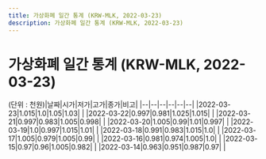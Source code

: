 ```yaml
---
title: 가상화폐 일간 통계 (KRW-MLK, 2022-03-23)
description: 가상화폐 일간 통계 (KRW-MLK, 2022-03-23)
---
```


가상화폐 일간 통계 (KRW-MLK, 2022-03-23)
===

(단위 : 천원)|날짜|시가|저가|고가|종가|비고|
|--|--|--|--|--|--|
|2022-03-23|1.015|1.0|1.05|1.03|    |
|2022-03-22|0.997|0.981|1.025|1.015|    |
|2022-03-21|0.997|0.983|1.005|0.998|    |
|2022-03-20|1.005|0.99|1.01|0.997|    |
|2022-03-19|1.0|0.997|1.015|1.01|    |
|2022-03-18|0.991|0.983|1.015|1.0|    |
|2022-03-17|1.005|0.979|1.005|0.99|    |
|2022-03-16|0.981|0.974|1.005|1.0|    |
|2022-03-15|0.97|0.96|1.005|0.982|    |
|2022-03-14|0.963|0.951|0.987|0.97|    |
